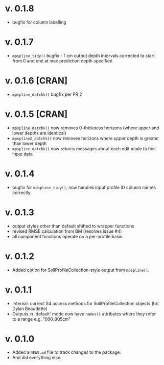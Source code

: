 # v. 0.1.8

  * bugfix for column labelling

# v. 0.1.7

  * `mpspline_tidy()` bugfix - 1 cm output depth intervals corrected to start from 0 and end at max prediction depth specified.

# v. 0.1.6 [CRAN]

  * `mpspline_datchk()` bugfix per PR 2


# v. 0.1.5 [CRAN]

  * `mpspline_datchk()` now removes 0-thickness horizons (where upper and lower depths are identical)
  * `mpspline2_datchk()` now removes horizons where upper depth is greater than lower depth
  * `mpspline_datchk()` now returns messages about each edit made to the input data

# v. 0.1.4

  * bugfix for `mpspline_tidy()`, now handles input profile ID column names correctly.

# v. 0.1.3

  * output styles other than default shifted to wrapper functions
  * revised RMSE calculation from BM (resolves issue #4)
  * all component functions operate on a per-profile basis

# v. 0.1.2

  * Added option for SoilProfileCollection-style output from `mpspline()`.

# v. 0.1.1

  * Internal: correct S4 access methods for SoilProfileCollection objects (h/t Dylan Beaudette)
  * Outputs in 'default' mode now have `names()` attributes where they refer to a range e.g. "000_005cm"

# v. 0.1.0

  * Added a `NEWS.md` file to track changes to the package.
  * And did everything else.
